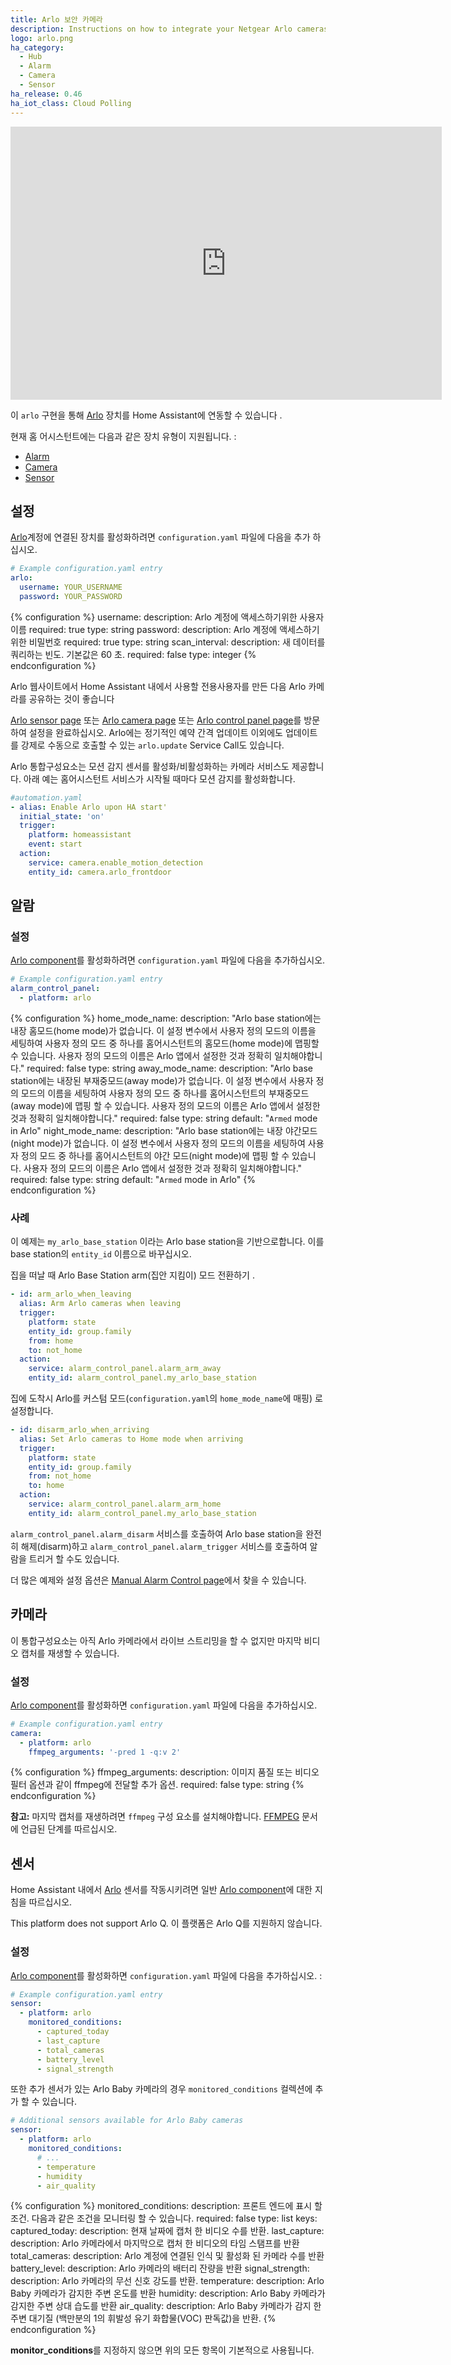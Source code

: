 ```yaml
---
title: Arlo 보안 카메라 
description: Instructions on how to integrate your Netgear Arlo cameras within Home Assistant.
logo: arlo.png
ha_category:
  - Hub
  - Alarm
  - Camera
  - Sensor
ha_release: 0.46
ha_iot_class: Cloud Polling
---
```

<iframe width="690" height="437" src="https://www.youtube.com/embed/aUbv1wHOxzU" frameborder="0" allow="accelerometer; autoplay; encrypted-media; gyroscope; picture-in-picture" allowfullscreen></iframe>

이 `arlo` 구현을 통해 [Arlo](https://arlo.netgear.com/) 장치를 Home Assistant에 연동할 수 있습니다 .

현재 홈 어시스턴트에는 다음과 같은 장치 유형이 지원됩니다. :


- [Alarm](#alarm)
- [Camera](#camera)
- [Sensor](#sensor)

## 설정

[Arlo](https://arlo.netgear.com/)계정에 연결된 장치를 활성화하려면 `configuration.yaml` 파일에 다음을 추가 하십시오.


```yaml
# Example configuration.yaml entry
arlo:
  username: YOUR_USERNAME
  password: YOUR_PASSWORD
```

{% configuration %}
username:
  description: Arlo 계정에 액세스하기위한 사용자 이름
  required: true
  type: string
password:
  description: Arlo 계정에 액세스하기위한 비밀번호
  required: true
  type: string
scan_interval:
  description: 새 데이터를 쿼리하는 빈도. 기본값은 60 초.
  required: false
  type: integer
{% endconfiguration %}

Arlo 웹사이트에서 Home Assistant 내에서 사용할 전용사용자를 만든 다음 Arlo 카메라를 공유하는 것이 좋습니다

[Arlo sensor page](/integrations/arlo#sensor) 또는 [Arlo camera page](/integrations/arlo#camera) 또는  [Arlo control panel page](/integrations/arlo)를 방문하여 설정을 완료하십시오. Arlo에는 정기적인 예약 간격 업데이트 이외에도 업데이트를 강제로 수동으로 호출할 수 있는 `arlo.update` Service Call도 있습니다.

Arlo 통합구성요소는 모션 감지 센서를 활성화/비활성화하는 카메라 서비스도 제공합니다. 아래 예는 홈어시스턴트 서비스가 시작될 때마다 모션 감지를 활성화합니다.

```yaml
#automation.yaml
- alias: Enable Arlo upon HA start'
  initial_state: 'on'
  trigger:
    platform: homeassistant
    event: start
  action:
    service: camera.enable_motion_detection
    entity_id: camera.arlo_frontdoor
```

## 알람

### 설정

[Arlo component](/integrations/arlo)를 활성화하려면 `configuration.yaml` 파일에 다음을 추가하십시오.


```yaml
# Example configuration.yaml entry
alarm_control_panel:
  - platform: arlo
```

{% configuration %}
home_mode_name:
  description: "Arlo base station에는 내장 홈모드(home mode)가 없습니다. 이 설정 변수에서 사용자 정의 모드의 이름을 세팅하여 사용자 정의 모드 중 하나를 홈어시스턴트의 홈모드(home mode)에 맵핑할 수 있습니다. 사용자 정의 모드의 이름은 Arlo 앱에서 설정한 것과 정확히 일치해야합니다."
  required: false
  type: string
away_mode_name:
  description: "Arlo base station에는 내장된 부재중모드(away mode)가 없습니다. 이 설정 변수에서 사용자 정의 모드의 이름을 세팅하여 사용자 정의 모드 중 하나를 홈어시스턴트의 부재중모드(away mode)에 맵핑 할 수 있습니다. 사용자 정의 모드의 이름은 Arlo 앱에서 설정한 것과 정확히 일치해야합니다."
  required: false
  type: string
  default: "`Armed` mode in Arlo"
night_mode_name:
  description: "Arlo base station에는 내장 야간모드(night mode)가 없습니다. 이 설정 변수에서 사용자 정의 모드의 이름을 세팅하여 사용자 정의 모드 중 하나를 홈어시스턴트의 야간 모드(night mode)에 맵핑 할 수 있습니다. 사용자 정의 모드의 이름은 Arlo 앱에서 설정한 것과 정확히 일치해야합니다." 
  required: false
  type: string
  default: "`Armed` mode in Arlo"
{% endconfiguration %}

### 사례

이 예제는 `my_arlo_base_station` 이라는 Arlo base station을 기반으로합니다. 이를 base station의 `entity_id` 이름으로 바꾸십시오.

집을 떠날 때 Arlo Base Station arm(집안 지킴이) 모드 전환하기 .

```yaml
- id: arm_arlo_when_leaving
  alias: Arm Arlo cameras when leaving
  trigger:
    platform: state
    entity_id: group.family
    from: home
    to: not_home
  action:
    service: alarm_control_panel.alarm_arm_away
    entity_id: alarm_control_panel.my_arlo_base_station
```

집에 도착시 Arlo를 커스텀 모드(`configuration.yaml`의 `home_mode_name`에 매핑) 로 설정합니다.

```yaml
- id: disarm_arlo_when_arriving
  alias: Set Arlo cameras to Home mode when arriving
  trigger:
    platform: state
    entity_id: group.family
    from: not_home
    to: home
  action:
    service: alarm_control_panel.alarm_arm_home
    entity_id: alarm_control_panel.my_arlo_base_station
```

`alarm_control_panel.alarm_disarm` 서비스를 호출하여 Arlo base station을 완전히 해제(disarm)하고 `alarm_control_panel.alarm_trigger` 서비스를 호출하여 알람을 트리거 할 수도 있습니다.

더 많은 예제와 설정 옵션은 [Manual Alarm Control page](/integrations/manual#examples)에서 찾을 수 있습니다.

## 카메라

이 통합구성요소는 아직 Arlo 카메라에서 라이브 스트리밍을 할 수 없지만 마지막 비디오 캡처를 재생할 수 있습니다.

### 설정

[Arlo component](/integrations/arlo)를 활성화하면 `configuration.yaml` 파일에 다음을 추가하십시오.

```yaml
# Example configuration.yaml entry
camera:
  - platform: arlo
    ffmpeg_arguments: '-pred 1 -q:v 2'
```

{% configuration %}
ffmpeg_arguments:
  description: 이미지 품질 또는 비디오 필터 옵션과 같이 ffmpeg에 전달할 추가 옵션.
  required: false
  type: string
{% endconfiguration %}

**참고:** 마지막 캡처를 재생하려면 `ffmpeg` 구성 요소를 설치해야합니다. [FFMPEG](/integrations/ffmpeg/) 문서에 언급된 단계를 따르십시오.

## 센서

Home Assistant 내에서 [Arlo](https://arlo.netgear.com/) 센서를 작동시키려면 일반 [Arlo component](/integrations/arlo)에 대한 지침을 따르십시오.

This platform does not support Arlo Q.
이 플랫폼은 Arlo Q를 지원하지 않습니다.

### 설정

[Arlo component](/integrations/arlo)를 활성화하면 `configuration.yaml` 파일에 다음을 추가하십시오. : 

```yaml
# Example configuration.yaml entry
sensor:
  - platform: arlo
    monitored_conditions:
      - captured_today
      - last_capture
      - total_cameras
      - battery_level
      - signal_strength
```

또한 추가 센서가 있는 Arlo Baby 카메라의 경우 `monitored_conditions` 컬렉션에 추가 할 수 있습니다.

```yaml
# Additional sensors available for Arlo Baby cameras
sensor:
  - platform: arlo
    monitored_conditions:
      # ...
      - temperature
      - humidity
      - air_quality
```

{% configuration %}
monitored_conditions:
  description: 프론트 엔드에 표시 할 조건. 다음과 같은 조건을 모니터링 할 수 있습니다. 
  required: false
  type: list
  keys:
    captured_today:
      description: 현재 날짜에 캡처 한 비디오 수를 반환.
    last_capture:
      description: Arlo 카메라에서 마지막으로 캡처 한 비디오의 타임 스탬프를 반환
    total_cameras:
      description: Arlo 계정에 연결된 인식 및 활성화 된 카메라 수를 반환
    battery_level:
      description: Arlo 카메라의 배터리 잔량을 반환
    signal_strength:
      description: Arlo 카메라의 무선 신호 강도를 반환.
    temperature:
      description: Arlo Baby 카메라가 감지한 주변 온도를 반환
    humidity:
      description: Arlo Baby 카메라가 감지한 주변 상대 습도를 반환
    air_quality:
      description: Arlo Baby 카메라가 감지 한 주변 대기질 (백만분의 1의 휘발성 유기 화합물(VOC) 판독값)을 반환.
{% endconfiguration %}

**monitor_conditions**를 지정하지 않으면 위의 모든 항목이 기본적으로 사용됩니다.